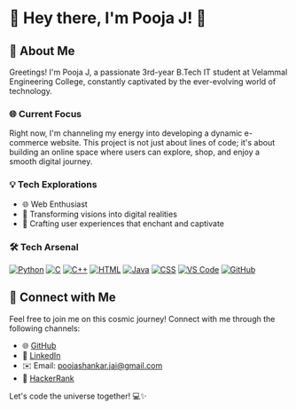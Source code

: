 # 👋 Hey there, I'm Pooja J! 🌟

## 🚀 About Me

Greetings! I'm Pooja J, a passionate 3rd-year B.Tech IT student at Velammal Engineering College, constantly captivated by the ever-evolving world of technology.

### 🌐 Current Focus

Right now, I'm channeling my energy into developing a dynamic e-commerce website. This project is not just about lines of code; it's about building an online space where users can explore, shop, and enjoy a smooth digital journey.

### 💡 Tech Explorations

- 🌐 Web Enthusiast
- 🚀 Transforming visions into digital realities
- 🎨 Crafting user experiences that enchant and captivate

### 🛠️ Tech Arsenal

[![Python](https://img.shields.io/badge/Python-3776AB?style=for-the-badge&logo=python&logoColor=white)](https://www.python.org/)
[![C](https://img.shields.io/badge/C-00599C?style=for-the-badge&logo=c&logoColor=white)](https://en.wikipedia.org/wiki/C_(programming_language))
[![C++](https://img.shields.io/badge/C++-00599C?style=for-the-badge&logo=cplusplus&logoColor=white)](https://en.wikipedia.org/wiki/C%2B%2B)
[![HTML](https://img.shields.io/badge/HTML-E34F26?style=for-the-badge&logo=html5&logoColor=white)](https://developer.mozilla.org/en-US/docs/Web/HTML)
[![Java](https://img.shields.io/badge/Java-ED8B00?style=for-the-badge&logo=java&logoColor=white)](https://www.java.com/)
[![CSS](https://img.shields.io/badge/CSS-1572B6?style=for-the-badge&logo=css3&logoColor=white)](https://developer.mozilla.org/en-US/docs/Web/CSS)
[![VS Code](https://img.shields.io/badge/VS_Code-007ACC?style=for-the-badge&logo=visual-studio-code&logoColor=white)](https://code.visualstudio.com/)
[![GitHub](https://img.shields.io/badge/GitHub-181717?style=for-the-badge&logo=github&logoColor=white)](https://github.com/)

## 🌌 Connect with Me

Feel free to join me on this cosmic journey! Connect with me through the following channels:

- 🌐 [GitHub](https://github.com/poojashankar03)
- 🔗 [LinkedIn](https://www.linkedin.com/in/pooja-jaishankar)
- ✉️ Email: poojashankar.jai@gmail.com
- 🌟 [HackerRank](https://www.hackerrank.com/poojajaishankar3)

Let's code the universe together! 💻✨
